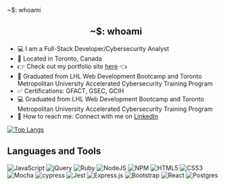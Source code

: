 ~$: whoami 

<h2 align="center"> ~$: whoami </h2>

* 💻 I am a Full-Stack Developer/Cybersecurity Analyst
* 🍁 Located in Toronto, Canada 
* 👉 Check out my portfolio site [here]([(https://personal-portfolio-one.vercel.app/)]) 👈  
* 📖 Graduated from LHL Web Development Bootcamp and Toronto Metropolitan University Accelerated Cybersecurity Training Program
* ✅ Certifications: GFACT, GSEC, GCIH  
* 💻 Graduated from LHL Web Development Bootcamp and Toronto Metropolitan University Accelerated Cybersecurity Training Program 
* 📲 How to reach me: Connect with me on [LinkedIn](https://www.linkedin.com/in/desireemendes/)  



<!---
desireemendes/desireemendes is a ✨ special ✨ repository because its `README.md` (this file) appears on your GitHub profile.
You can click the Preview link to take a look at your changes.
--->
[![Top Langs](https://github-readme-stats.vercel.app/api/top-langs/?username=desireemendes&layout=compact)](https://github.com/desireemendes/github-readme-stats)

<!-- [![Desiree's GitHub stats](https://github-readme-stats.vercel.app/api?username=desireemendes)](https://github.com/desireemendes/github-readme-stats) -->

## Languages and Tools

![JavaScript](https://img.shields.io/badge/javascript-%23323330.svg?style=for-the-badge&logo=javascript&logoColor=%23F7DF1E)
![jQuery](https://img.shields.io/badge/jquery-%230769AD.svg?style=for-the-badge&logo=jquery&logoColor=white)
![Ruby](https://img.shields.io/badge/ruby-%23CC342D.svg?style=for-the-badge&logo=ruby&logoColor=white)
![NodeJS](https://img.shields.io/badge/node.js-6DA55F?style=for-the-badge&logo=node.js&logoColor=white)
![NPM](https://img.shields.io/badge/NPM-%23000000.svg?style=for-the-badge&logo=npm&logoColor=white)
![HTML5](https://img.shields.io/badge/html5-%23E34F26.svg?style=for-the-badge&logo=html5&logoColor=white)
![CSS3](https://img.shields.io/badge/css3-%231572B6.svg?style=for-the-badge&logo=css3&logoColor=white)
![Mocha](https://img.shields.io/badge/-mocha-%238D6748?style=for-the-badge&logo=mocha&logoColor=white)
![cypress](https://img.shields.io/badge/-cypress-%23E5E5E5?style=for-the-badge&logo=cypress&logoColor=058a5e)
![Jest](https://img.shields.io/badge/-jest-%23C21325?style=for-the-badge&logo=jest&logoColor=white)
![Express.js](https://img.shields.io/badge/express.js-%23404d59.svg?style=for-the-badge&logo=express&logoColor=%2361DAFB)
![Bootstrap](https://img.shields.io/badge/bootstrap-%23563D7C.svg?style=for-the-badge&logo=bootstrap&logoColor=white)
![React](https://img.shields.io/badge/react-%2320232a.svg?style=for-the-badge&logo=react&logoColor=%2361DAFB)
![Postgres](https://img.shields.io/badge/postgres-%23316192.svg?style=for-the-badge&logo=postgresql&logoColor=white)

